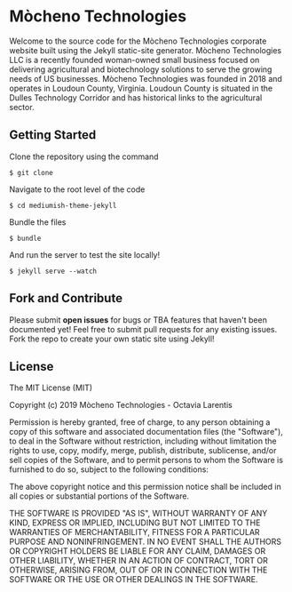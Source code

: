 # Mòcheno Technologies 
Welcome to the source code for the Mòcheno Technologies corporate website built using the Jekyll static-site generator. Mòcheno Technologies LLC is a recently founded woman-owned small business focused on delivering agricultural and biotechnology solutions to serve the growing needs of US businesses. Mòcheno Technologies was founded in 2018 and operates in Loudoun County, Virginia. Loudoun County is situated in the Dulles Technology Corridor and has historical links to the agricultural sector.

## Getting Started
Clone the repository using the command

```
$ git clone 
```

Navigate to the root level of the code

```
$ cd mediumish-theme-jekyll
```

Bundle the files

```
$ bundle
```

And run the server to test the site locally!

```
$ jekyll serve --watch
```

## Fork and Contribute
Please submit **open issues** for bugs or TBA features that haven't been documented yet! Feel free to submit pull requests for any existing issues. Fork the repo to create your own static site using Jekyll!

## License
The MIT License (MIT)

Copyright (c) 2019 Mòcheno Technologies - Octavia Larentis

Permission is hereby granted, free of charge, to any person obtaining a copy of this software and associated documentation files (the "Software"), to deal in the Software without restriction, including without limitation the rights to use, copy, modify, merge, publish, distribute, sublicense, and/or sell copies of the Software, and to permit persons to whom the Software is furnished to do so, subject to the following conditions:

The above copyright notice and this permission notice shall be included in all copies or substantial portions of the Software.

THE SOFTWARE IS PROVIDED "AS IS", WITHOUT WARRANTY OF ANY KIND, EXPRESS OR IMPLIED, INCLUDING BUT NOT LIMITED TO THE WARRANTIES OF MERCHANTABILITY, FITNESS FOR A PARTICULAR PURPOSE AND NONINFRINGEMENT. IN NO EVENT SHALL THE AUTHORS OR COPYRIGHT HOLDERS BE LIABLE FOR ANY CLAIM, DAMAGES OR OTHER LIABILITY, WHETHER IN AN ACTION OF CONTRACT, TORT OR OTHERWISE, ARISING FROM, OUT OF OR IN CONNECTION WITH THE SOFTWARE OR THE USE OR OTHER DEALINGS IN THE SOFTWARE.
